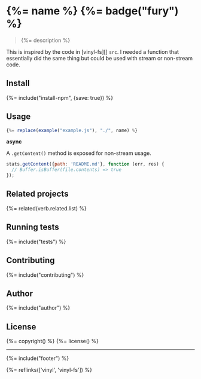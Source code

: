 # {%= name %} {%= badge("fury") %}

> {%= description %}

This is inspired by the code in [vinyl-fs][] `src`. I needed a function that essentially did the same thing but could be used with stream or non-stream code.

## Install
{%= include("install-npm", {save: true}) %}

## Usage

```js
{%= replace(example("example.js"), "./", name) %}
```

**async**

A `.getContent()` method is exposed for non-stream usage.

```js
stats.getContent({path: 'README.md'}, function (err, res) {
  // Buffer.isBuffer(file.contents) => true
});
```

## Related projects
{%= related(verb.related.list) %}  

## Running tests
{%= include("tests") %}

## Contributing
{%= include("contributing") %}

## Author
{%= include("author") %}

## License
{%= copyright() %}
{%= license() %}

***

{%= include("footer") %}

{%= reflinks(['vinyl', 'vinyl-fs']) %}